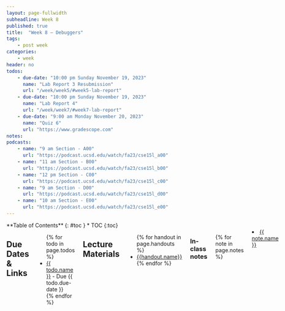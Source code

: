 ```yaml
---
layout: page-fullwidth
subheadline: Week 8
published: true
title:  "Week 8 – Debuggers"
tags:
    - post week
categories:
    - week
header: no
todos:
    - due-date: "10:00 pm Sunday November 19, 2023"
      name: "Lab Report 3 Resubmission"
      url: "/week/week5/#week5-lab-report"
    - due-date: "10:00 pm Sunday November 19, 2023"
      name: "Lab Report 4"
      url: "/week/week7/#week7-lab-report"
    - due-date: "9:00 am Monday November 20, 2023"
      name: "Quiz 6"
      url: "https://www.gradescope.com"
notes:
podcasts:
    - name: "9 am Section - A00"
      url: "https://podcast.ucsd.edu/watch/fa23/cse15l_a00"
    - name: "11 am Section - B00"
      url: "https://podcast.ucsd.edu/watch/fa23/cse15l_b00"
    - name: "12 pm Section - C00"
      url: "https://podcast.ucsd.edu/watch/fa23/cse15l_c00"
    - name: "9 am Section - D00"
      url: "https://podcast.ucsd.edu/watch/fa23/cse15l_d00"
    - name: "10 am Section - E00"
      url: "https://podcast.ucsd.edu/watch/fa23/cse15l_e00"
---
```


<div class="row">
<div class="medium-4 medium-push-8 columns" markdown="1">
<div class="panel radius fixed-toc"  data-options="sticky_on:large" markdown="1">
**Table of Contents**
{: #toc }
*  TOC
{:toc}
</div>
</div><!-- /.medium-4.columns -->

<div class="medium-8 medium-pull-4 columns" markdown="1">

## Due Dates & Links

<ul>
{% for todo in page.todos %}
<li><a href="{{ todo.url }}">{{ todo.name }}</a> - Due {{ todo.due-date }}</li>
{% endfor %}
</ul>

## Lecture Materials
<ul>
{% for handout in page.handouts %}
<li><a href="{{handout.url}}">{{handout.name}}</a></li>
{% endfor %}
</ul>

### In-class notes
{% for note in page.notes %}
<li><a href="{{ note.url }}">{{ note.name }}</a></li>
<!-- <iframe src="{{ note.url }}/preview" width="640" height="480" allow="autoplay"></iframe> -->
{% endfor %}

### Links to Podcast
**Note:** Links will require you to log in as a UCSD student
<ul>
{% for link in page.podcasts %} 
<li><a href="{{link.url}}">{{link.name}}</a></li>
{% endfor %}
</ul>

### To Watch/Read

- Videos on `jdb`:
    - [Debuggers and `jdb`](https://www.youtube.com/watch?v=0Olg_U0Su_I)
    - [`jdb` and Infinite Loops](https://youtu.be/AFkUAwvPTGA)

## Lab Tasks

Discuss with your group:

### Editing at the Command Line

**Everyone** should do this; it's skill practice that you all need.

Fork the repo [chat-server](https://github.com/ucsd-cse15l-f23/chat-server), making sure you **unselect** "only fork the main branch." Here's a screenshot of what that looks like:
![main-branch](../../images/main-branch.png)

Then, after `ssh`ing into ieng6, clone **your** copy of the `chat-server` repo. 

Make sure you can `javac` and `java` as per usual to build and run your tests: 
```
$ javac -cp .:lib/hamcrest-core-1.3.jar:lib/junit-4.13.2.jar *.java
$ java -cp .:lib/hamcrest-core-1.3.jar:lib/junit-4.13.2.jar org.junit.runner.JUnitCore HandlerTests
```
Note that since you last saw ChatServer, our devs have updated a key known bug where the main method did not match the name of the java file. It has since been fixed and the main method is now `ChatServer`. Our devs have also added more functionality such as emoji handling and reading chat history from file and loading it into our ChatServer.

Let's now run our `ChatServer` by executing `java ChatServer [port number]` in terminal, and open a web browser and point it to `http://ieng6-[number].ucsd.edu:[port number]`. We should see a blank space. Let's now import one of our chat history files by running `http://ieng6-[number].ucsd.edu:[port number]/retrieve-history?file=chathistory1.txt` This will now load the chat history and make it available to our `ChatServer`. Go to the root directory `http://ieng6-[number].ucsd.edu:[port number]/` you should now see the chat history you just loaded. Take a screenshot of your root output and add it to your lab report. Discuss with your lab mates how this could have worked. **Note:** You are not expected to be able to breakdown or rewrite the `ChatHistoryReader.java`.

Now on your own, open the java test file by giving it as an argument to `vim`, like
`vim HandlerTests.java` (you might need to `cd` into the repository
directory first). Browse through the test and quit vim. Note that all test should now work! Our devs worked overtime to fix these bugs! You've just done file handling entirely on ieng6; you didn't need VScode at all,
just a terminal! Take a screenshot of your test results and paste them into your document.

As a group, discuss and **write in notes**:

- What were two things you thought were annoying about using Vim? Be specific.
- What were two things you thought were cool about using Vim? Be specific.

### git branches

**Do this part as a group**, while logged into someone's account on `ieng6`. Here we will look at a branch in our code that is currently in developement and a work in progress. You and your group have been tasked with testing and debugging the new beta branch. This new branch includes adding even more functionality to the `ChatServer` you just pulled, such as sentiment analysis based on emoji's used.

1. Make sure you are in the `chat-server` folder and run `git branch` to see the current branch we are in and `git branch -a` to list all available branches. Take a screenshot of these commands and add them to your shared lab doc.
2. Notice the presence of the `week8-sprint` branch which is only available remotely. We will want to checkout the the new `week8-sprint` branch by running `git checkout week8-sprint`. Note that this will only switch our branches and not update our files. We will need to run a fresh pull inorder to update our files. Let's do that by running `git pull` and verify our branch by running another `git branch`. Go ahead and take a screenshot of these steps and add them to your document. Discuss with your group members and write a short summary of what you just did in steps 1-2.

Fun Fact: [Sprint](https://www.codecademy.com/resources/blog/what-is-a-sprint/) is a common Software Enginnering technique used to complete project milestones.

### Using a Debugger
1. We will now want to recompile our code and rerun our new tests for the sentimement analysis. Run: 
```
$ javac -cp .:lib/hamcrest-core-1.3.jar:lib/junit-4.13.2.jar *.java 
$ java -cp .:lib/hamcrest-core-1.3.jar:lib/junit-4.13.2.jar org.junit.runner.JUnitCore SemanticAnalysisHandlerTests
```
Notice that we have an infinite loop where the terminal stuck at ... This will eventually result to test failures.

2. Use `jdb` with `ChatServer` to run _just that chathistory file_ from the command line using the `main` method of `ChatServer`. Take use `jdb` commands to get the following information and take screenshots of:
    - The stack trace when the exception is happening
    - The local variables in `getLinks` when the exception is happening
    
3. Next, use `jdb` to run the JUnit tests.You can refer to the lecture videos for a good way to
do this. Again, use `jdb` commands to find:
    - The stack trace when the exception is happening
    - The local variables in `getLinks` when the exception is happening

Then, diagnose and fix the bug so that all the tests pass. Make a commit with
the fix and push it to Github. Paste the Github link to the commit in your notes.

**Write down in notes:**

- What is information that you were able to get via `jdb` that you would be
unable to get via the stack trace of the exception?
- What are some pros and cons of using `jdb` to get information vs. adding print
statements to do so?
- Discuss the `/semantic-analysis` command – What emoji's are there? How are they being analyzed and how is the sentiment implemented? How could these type of methods be useful for analyzing other chat histories?


### More Debugger Uses

Switch to another student to screenshare, still using `ieng6`.

After compiling the new branch, run the `ChatServer` code, 
and debug the bugs. There will be 3 bugs that you will need to identify and fix. After identifying one, discuss with your members how to fix it and copy and paste the code into code markdown with the fixes. Recompile and rerun your tests. What other bugs can you find? Find each bug and use `jdb` to step through your code. 

Practice using `jdb` with `suspend` to pause the program and show the stack
trace during the loop. You should be able to identify:

- Which test is triggering the infinite loop
- Which line the program stopped on when the program was `suspend`ed
- What the current values of all the variables are in `/semantic-analysis` at the
moment the program suspended

Take a screenshot or copy/paste of your `jdb` session and indicate in your notes
each of the three items above and how your `jdb` session informs you of that.


## Week 8 Lab Report

Consider the following chat histories between the professors:

### Snippet 1

```
Joe: Hey, did you hear about the Java developer who walked into a bar?

Edwin: No, what happened?

Joe: He said, "Give me a strong cup of Java! And make it Object-Oriented!" ☕️😄

Onat: Haha, that's a good one, Joe! Speaking of Java, did you know that Monty Python's Holy Grail was written in Java?

Edwin: Really? I thought it was written in Python!

Onat: Well, that would make more sense, wouldn't it? But it seems they had a "Java Holy Grail" moment! 🏆😂

Joe: And let's not forget the Java programmers who always have to deal with "NullPointerExceptions."

Edwin: Yeah, they're like the Knights Who Say "Null"! They're always on a quest to find that elusive object.

Onat: True, true! And when they finally find it, they shout, "Eureka!" just like Archimedes.

Joe: Haha, the life of a Java developer can be quite the adventure, just like a Monty Python sketch!

Edwin: Indeed! But at the end of the day, we all know that "The Spam of Java is not a valid beverage!" 🍖🚫☕️

Onat: Well said, Edwin! Let's keep the Java and Python jokes rolling, and help our student's code be as legendary as a Monty Python tale! 😄🐍👨‍💻
```

### Snippet 2

```
Onat: Hey guys, have do you know why the chicken crossed the road?

Edwin: Was it late to class?

Joe: To get to the other side?

Onat: No, to escape the Ministry of Silly Walks! 😄

Edwin: And did you hear about the lumberjack who wanted to be a dentist?

Onat: Nope, what happened?

Edwin: He got tired of the daily grind! 🌲😁

Joe: That's a good one, Edwin! But let me tell you about the time I tried to buy a shrubbery for my garden...

Onat: A shrubbery, you say? Did the Knights Who Say "Ni" give you a hard time?

Joe: They did! They demanded a sacrifice of... a herring! 🐟

Edwin: Well, that's not too bad. At least they didn't ask for a dead parrot. 🦜

Onat: Ah, the dead parrot sketch! I love how they could turn the most ordinary situations into comedy gold.

Joe: Absolutely! It's like their humor is a cross between a witty intellectual and a three-headed knight!

Joe: Agreed! Now, let's not be too silly and get back to work before we end up in a sketch ourselves. 😄
```

### Snippet 3

```
Joe: Hey, have you heard about the Java bug that's as elusive as the Force?

Edwin: No, tell me more!

Joe: Well, it's like a Jedi mind trick. It only appears when you're not looking for it! 🧙‍♂️

Onat: Haha, that sounds like a classic Java bug. But you know what's even more mysterious? Jar Jar Binks's role in Star Wars!

Edwin: Oh, Jar Jar... He's the real mystery of the galaxy. Maybe he's secretly a Java developer trying to fix bugs in the codebase.

Joe: Or perhaps he's a Sith Lord in disguise, using the Dark Side of the Force to cause those Java bugs!

Onat: That would explain a lot! "Meesa causing bugs, oopsie!" 😂

Edwin: And when you finally find a solution to a tricky Java bug, it's like saying, "These aren't the bugs you're looking for!"

Joe: Absolutely! You wave your hand and hope the bug disappears. But it usually doesn't work that way.

Onat: Well, as they say in the Java world, "May the stack trace be with you!" 🚀🌌

Edwin: Haha, that's the programmer's version of "May the Force be with you!" Let's hope we can teach our students to squash those Java bugs and keep the galaxy safe from code errors!

Joe: Agreed! And may our code be as strong as the Force itself. 🤖👾💻
```

For **each** snippet, add a test both to **your** implementation of
`ChatServer` that takes into account an emoji for **each** snippet and performs a sentiment analysis. Run the tests and show
the results of running the tests on each. This means you should add a total of
**3** test methods, one for each sentiment analysis implementation.

Your report should include:

- A link to your `ChatServer` repository
- For each test above:
    - Decide on what it _should_ produce by creating the expected output in a text file.
    - For **your implementation**, the corresponding output when running the
    tests; if it passed, say so. If it didn't pass, show the specific part of
    the JUnit output that shows the test failure.




Add your lab report as `lab-report-4-week-8` within the same Github pages lab
reports repository you've been using all quarter, and include all of the
elements above.
